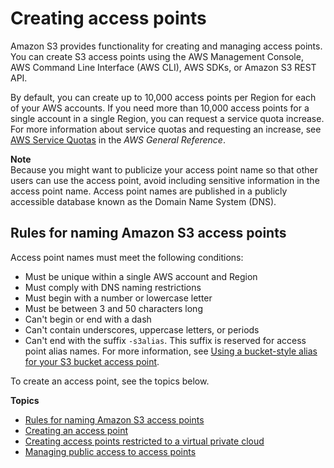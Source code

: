 # Creating access points<a name="creating-access-points"></a>

Amazon S3 provides functionality for creating and managing access points\. You can create S3 access points using the AWS Management Console, AWS Command Line Interface \(AWS CLI\), AWS SDKs, or Amazon S3 REST API\. 

By default, you can create up to 10,000 access points per Region for each of your AWS accounts\. If you need more than 10,000 access points for a single account in a single Region, you can request a service quota increase\. For more information about service quotas and requesting an increase, see [AWS Service Quotas](https://docs.aws.amazon.com/general/latest/gr/aws_service_limits.html) in the *AWS General Reference*\.

**Note**  
Because you might want to publicize your access point name so that other users can use the access point, avoid including sensitive information in the access point name\. Access point names are published in a publicly accessible database known as the Domain Name System \(DNS\)\.

## Rules for naming Amazon S3 access points<a name="access-points-names"></a>

Access point names must meet the following conditions:
+ Must be unique within a single AWS account and Region
+ Must comply with DNS naming restrictions
+ Must begin with a number or lowercase letter
+ Must be between 3 and 50 characters long
+ Can't begin or end with a dash
+ Can't contain underscores, uppercase letters, or periods
+ Can't end with the suffix `-s3alias`\. This suffix is reserved for access point alias names\. For more information, see [Using a bucket\-style alias for your S3 bucket access point](access-points-alias.md)\.

To create an access point, see the topics below\.

**Topics**
+ [Rules for naming Amazon S3 access points](#access-points-names)
+ [Creating an access point](create-access-points.md)
+ [Creating access points restricted to a virtual private cloud](access-points-vpc.md)
+ [Managing public access to access points](access-points-bpa-settings.md)